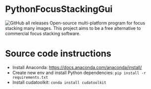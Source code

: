 # PythonFocusStackingGui
![GitHub all releases](https://img.shields.io/github/downloads/noah-peeters/PythonFocusStackingGui/total)
Open-source multi-platform program for focus stacking many images. This project aims to be a free alternative to commercial focus stacking software.

# Source code instructions
* Install Anaconda: https://docs.anaconda.com/anaconda/install/
* Create new env and install Python dependencies: ```pip install -r requirements.txt```
* Install cudatoolkit: ```conda install cudatoolkit```
